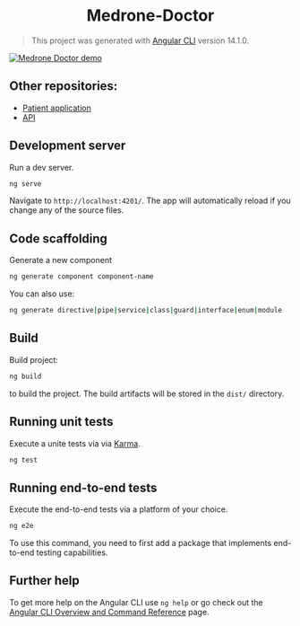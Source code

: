 # <center>Medrone-Doctor</center>

> This project was generated with [Angular CLI](https://github.com/angular/angular-cli) version 14.1.0.

[![Medrone Doctor demo](https://img.youtube.com/vi/6Q9b84AoSkI/0.jpg)](https://www.youtube.com/watch?v=6Q9b84AoSkI)

## Other repositories:
- [Patient application](https://github.com/NTUST-BMW-Lab/decentralized-ehr-patient)
- [API](https://github.com/NTUST-BMW-Lab/decentralized-ehr-api)

## Development server

Run a dev server.
```bash
ng serve
```
Navigate to `http://localhost:4201/`. The app will automatically reload if you change any of the source files.

## Code scaffolding

Generate a new component
```bash
ng generate component component-name
``` 
You can also use: 
```bash
ng generate directive|pipe|service|class|guard|interface|enum|module
```

## Build

Build project:
```bash
ng build
```
to build the project. The build artifacts will be stored in the `dist/` directory.

## Running unit tests

Execute a unite tests via via [Karma](https://karma-runner.github.io).
```bash
ng test
```

## Running end-to-end tests

Execute the end-to-end tests via a platform of your choice. 
```bash
ng e2e
```
To use this command, you need to first add a package that implements end-to-end testing capabilities.

## Further help

To get more help on the Angular CLI use `ng help` or go check out the [Angular CLI Overview and Command Reference](https://angular.io/cli) page.
